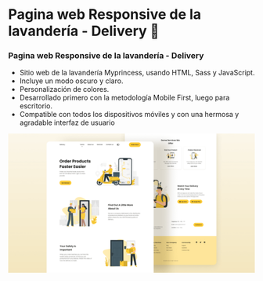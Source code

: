 # Pagina web Responsive de la lavandería - Delivery 🚚
### Pagina web Responsive de la lavandería - Delivery

- Sitio web de la lavandería Myprincess, usando HTML, Sass y  JavaScript.
- Incluye un modo oscuro y claro.
- Personalización de colores.
- Desarrollado primero con la metodología Mobile First, luego para escritorio.
- Compatible con todos los dispositivos móviles y con una hermosa y agradable interfaz de usuario



![Delivery website](/preview.png)
